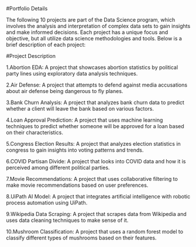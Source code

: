 #Portfolio Details

The following 10 projects are part of the Data Science program, which involves the analysis and interpretation of complex data sets to gain insights and make informed decisions. Each project has a unique focus and objective, but all utilize data science methodologies and tools. Below is a brief description of each project:

#Project Description 

1.Abortion EDA: A project that showcases abortion statistics by political party lines using exploratory data analysis techniques.

2.Air Defense: A project that attempts to defend against media accusations about air defense being dangerous to fly planes.

3.Bank Churn Analysis: A project that analyzes bank churn data to predict whether a client will leave the bank based on various factors.

4.Loan Approval Prediction: A project that uses machine learning techniques to predict whether someone will be approved for a loan based on their characteristics.

5.Congress Election Results: A project that analyzes election statistics in congress to gain insights into voting patterns and trends.

6.COVID Partisan Divide: A project that looks into COVID data and how it is perceived among different political parties.

7.Movie Recommendations: A project that uses collaborative filtering to make movie recommendations based on user preferences.

8.UiPath AI Model: A project that integrates artificial intelligence with robotic process automation using UiPath.

9.Wikipedia Data Scraping: A project that scrapes data from Wikipedia and uses data cleaning techniques to make sense of it.

10.Mushroom Classification: A project that uses a random forest model to classify different types of mushrooms based on their features.
